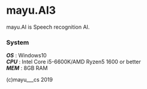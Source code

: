 # mayu.AI3
mayu.AI is Speech recognition AI.  
### System  
***OS***  : Windows10  
***CPU*** : Intel Core i5-6600K/AMD Ryzen5 1600 or better  
***MEM*** : 8GB RAM  
  
(c)mayu___cs 2019
